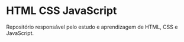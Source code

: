 # HTML CSS JavaScript
 Repositório responsável pelo estudo e aprendizagem de HTML, CSS e JavaScript.  
